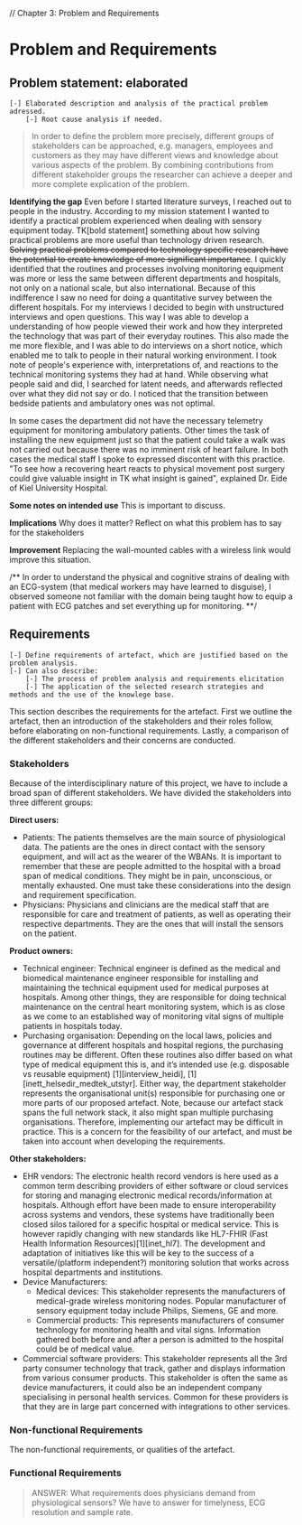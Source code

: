 // Chapter 3: Problem and Requirements

# Problem and Requirements

## Problem statement: elaborated

	[-] Elaborated description and analysis of the practical problem adressed.
		[-] Root cause analysis if needed.
		
> In order to define the problem more precisely, different groups of stakeholders can be approached, e.g. managers, employees and customers as they may have different views and knowledge about various aspects of the problem. By combining contributions from different stakeholder groups the researcher can achieve a deeper and more complete explication of the problem.

**Identifying the gap**
Even before I started literature surveys, I reached out to people in the industry. According to my mission statement I wanted to identify a practical problem experienced when dealing with sensory equipment today. TK[bold statement] something about how solving practical problems are more useful than technology driven research. ~~Solving practical problems compared to technology specific research have the potential to create knowledge of more significant importance~~. I quickly identified that the routines and processes involving monitoring equipment was more or less the same between different departments and hospitals, not only on a national scale, but also international. Because of this indifference I saw no need for doing a quantitative survey between the different hospitals. For my interviews I decided to begin with unstructured interviews and open questions. This way I was able to develop a understanding of how people viewed their work and how they interpreted the technology that was part of their everyday routines. This also made the me more flexible, and I was able to do interviews on a short notice, which enabled me to talk to people in their natural working environment. I took note of people's experience with, interpretations of, and reactions to the technical monitoring systems they had at hand. While observing what people said and did, I searched for latent needs, and afterwards reflected over what they did not say or do. I noticed that the transition between bedside patients and ambulatory ones was not optimal. 

In some cases the department did not have the necessary telemetry equipment for monitoring ambulatory patients. Other times the task of installing the new equipment just so that the patient could take a walk was not carried out because there was no imminent risk of heart failure. In both cases the medical staff I spoke to expressed discontent with this practice. "To see how a recovering heart reacts to physical movement post surgery could give valuable insight in TK what insight is gained", explained Dr. Eide of Kiel University Hospital.

**Some notes on intended use**
This is important to discuss. 

**Implications**
Why does it matter? Reflect on what this problem has to say for the stakeholders

**Improvement**
Replacing the wall-mounted cables with a wireless link would improve this situation.


/**
	In order to understand the physical and cognitive strains of dealing with an ECG-system (that medical workers may have learned to disguise), I observed someone not familiar with the domain being taught how to equip a patient with ECG patches and set everything up for monitoring.
**/

## Requirements


	[-] Define requirements of artefact, which are justified based on the problem analysis.
	[-] Can also describe:
		[-] The process of problem analysis and requirements elicitation
		[-] The application of the selected research strategies and methods and the use of the knowlege base.


This section describes the requirements for the artefact. First we outline the artefact, then an introduction of the stakeholders and their roles follow, before elaborating on non-functional requirements. Lastly, a comparison of the different stakeholders and their concerns are conducted. 


### Stakeholders

Because of the interdisciplinary nature of this project, we have to include a broad span of different stakeholders. We have divided the stakeholders into three different groups: 


**Direct users:**

- Patients: The patients themselves are the main source of physiological data. The patients are the ones in direct contact with the sensory equipment, and will act as the wearer of the  WBANs. It is important to remember that these are people admitted to the hospital with a broad span of medical conditions. They might be in pain, unconscious, or mentally exhausted. One must take these considerations into the design and requirement specification. 
- Physicians:  Physicians and clinicians are the medical staff that are responsible for care and treatment of patients, as well as operating their respective departments. They are the ones that will install the sensors on the patient.


**Product owners:**

- Technical engineer: Technical engineer is defined as the medical and biomedical maintenance engineer responsible for installing and maintaining the technical equipment used for medical purposes at hospitals. Among other things, they are responsible for doing technical maintenance  on the central heart monitoring system, which is as close as we come to an established way of monitoring vital signs of multiple patients in hospitals today.
- Purchasing organisation: Depending on the local laws, policies and governance at different hospitals and hospital regions, the purchasing routines may be different. Often these routines also differ based on what type of medical equipment this is, and it’s intended use (e.g. disposable vs reusable equipment) [1][interview_heidi], [1][inett_helsedir_medtek_utstyr]. Either way, the department stakeholder represents the organisational unit(s) responsible for purchasing one or more parts of our proposed artefact. Note, because our artefact stack spans the full network stack, it also might span multiple purchasing organisations. Therefore, implementing our artefact may be difficult in practice. This is a concern for the feasibility of our artefact, and must be taken into account when developing the requirements.  


**Other stakeholders:**

- EHR vendors: The electronic health record vendors is here used as a common term describing providers of either software or cloud services for storing and managing electronic medical records/information at hospitals.  Although effort have been made to ensure interoperability across systems and vendors, these systems have traditionally been closed silos tailored for a specific hospital or medical service. This is however rapidly changing with new standards like HL7-FHIR (Fast Health Information Resources)[1][inet_hl7]. The development and adaptation of initiatives like this will be key to the success of a versatile/(platform independent?) monitoring solution that works across hospital departments and institutions.
- Device Manufacturers:
  - Medical devices: This stakeholder represents the manufacturers of medical-grade wireless monitoring nodes. Popular manufacturer of sensory equipment today include Philips, Siemens, GE and more.
  - Commercial products: This represents manufacturers of consumer technology for monitoring health and vital signs. Information gathered both before and after a person is admitted to the hospital could be of medical value.
- Commercial software providers: This stakeholder represents all the 3rd party consumer technology that track, gather and displays information from various consumer products. This stakeholder is often the same as device manufacturers, it could also be an independent company specialising in personal health services. Common for these providers is that they are in large part concerned with integrations to other services.


### Non-functional Requirements

The non-functional requirements, or qualities of the artefact.


### Functional Requirements

> ANSWER: What requirements does physicians demand from physiological sensors?
We have to answer for timelyness, ECG resolution and sample rate.